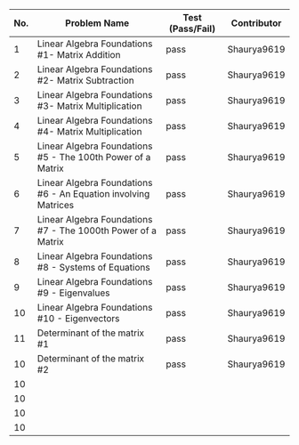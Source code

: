 
|No.| Problem Name                                                 | Test (Pass/Fail)  | Contributor            |
|---|--------------------------------------------------------------|-------------------|------------------------|  
| 1 |Linear Algebra Foundations #1- Matrix Addition                |pass               |Shaurya9619             |  
| 2 |Linear Algebra Foundations #2- Matrix Subtraction             |pass               |Shaurya9619             |  
| 3 |Linear Algebra Foundations #3- Matrix Multiplication          |pass               |Shaurya9619             |  
| 4 |Linear Algebra Foundations #4- Matrix Multiplication          |pass               |Shaurya9619             |  
| 5 |Linear Algebra Foundations #5 - The 100th Power of a Matrix   |pass               |Shaurya9619             |  
| 6 |Linear Algebra Foundations #6 - An Equation involving Matrices|pass               |Shaurya9619             |  
| 7 |Linear Algebra Foundations #7 - The 1000th Power of a Matrix  |pass               |Shaurya9619             |  
| 8 |Linear Algebra Foundations #8 - Systems of Equations          |pass               |Shaurya9619             |  
| 9 |Linear Algebra Foundations #9 - Eigenvalues                   |pass               |Shaurya9619             |  
| 10|Linear Algebra Foundations #10 - Eigenvectors                 |pass               |Shaurya9619             |
| 11|Determinant of the matrix #1                                  |pass               |Shaurya9619             | 
| 10|Determinant of the matrix #2                                  |pass               |Shaurya9619             | 
| 10|              |                  |             | 
| 10|              |                  |             | 
| 10|              |                  |             | 
| 10|              |                  |             | 

